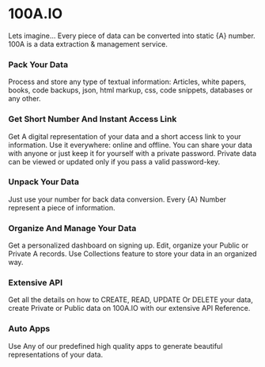 # 100A.IO
Lets imagine... Every piece of data can be converted into static {A} number. 100A is a data extraction & management service.
### Pack Your Data
Process and store any type of textual information: Articles, white papers, books, code backups, json, html markup, css, code snippets, databases or any other.
### Get Short Number And Instant Access Link
Get A digital representation of your data and a short access link to your information. Use it everywhere: online and offline. You can share your data with anyone or just keep it for yourself with a private password. Private data can be viewed or updated only if you pass a valid password-key.
### Unpack Your Data
Just use your number for back data conversion. Every {A} Number represent a piece of information.
### Organize And Manage Your Data
Get a personalized dashboard on signing up. Edit, organize your Public or Private A records. Use Collections feature to store your data in an organized way.
### Extensive API
Get all the details on how to CREATE, READ, UPDATE Or DELETE your data, create Private or Public data on 100A.IO with our extensive API Reference.
### Auto Apps
Use Any of our predefined high quality apps to generate beautiful representations of your data.
